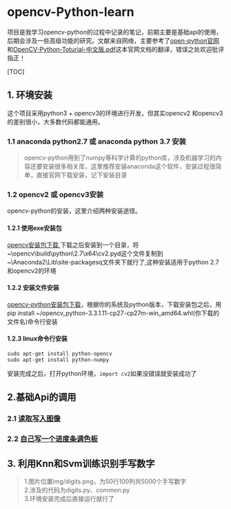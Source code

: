 ﻿opencv-Python-learn
============================
项目是我学习opencv-python的过程中记录的笔记，前期主要是基础api的使用，后期会涉及一些高级功能的研究。文献来自网络，主要参考了[open-python官网](http://opencv-python-tutroals.readthedocs.io/en/latest/)和[OpenCV-Python-Toturial-中文版.pdf](https://github.com/nopeiyu/opencv-Python-learn/tree/master/doucument)这本官网文档的翻译，错误之处欢迎批评指正！

[TOC]

## 1. 环境安装  
这个项目采用python3 + opencv3的环境进行开发，但其实opencv2 和opencv3 的差别很小，大多数代码都能通用。
### 1.1 anaconda python2.7 或 anaconda python 3.7 安装 

> opencv-python用到了numpy等科学计算的python库，涉及机器学习的内容还要安装很多相关库，这里推荐安装anaconda这个软件，安装过程很简单，直接官网下载安装，记下安装目录

### 1.2 opencv2 或 opencv3安装  
opencv-python的安装，这里介绍两种安装途径。
 
#### 1.2.1 使用exe安装包

[opencv安装包下载](https://sourceforge.net/projects/opencvlibrary/files/opencv-win/2.4.13/opencv-2.4.13.4-vc14.exe/download),下载之后安装到一个目录，将~\opencv\build\python\2.7\x64\cv2.pyd这个文件复制到~\Anaconda2\Lib\site-packagesq文件夹下就行了,这种安装适用于python 2.7和opencv2的环境

#### 1.2.2 安装文件安装

[opencv-python安装包下载](https://pypi.python.org/pypi/opencv-python)，根据你的系统及python版本，下载安装包之后，用pip install ~/opencv_python-3.3.1.11-cp27-cp27m-win_amd64.whl(你下载的文件名)命令行安装

#### 1.2.3 linux命令行安装
```
sudo apt-get install python-opencv
sudo apt-get install python-numpy
```

安装完成之后，打开python环境，`import cv2`如果没错误就安装成功了

## 2.基础Api的调用
### 2.1 [读取写入图像](https://github.com/nopeiyu/Opencv-Python-learn/blob/master/read-image.py)
### 2.2 [自己写一个进度条调色板](https://github.com/nopeiyu/Opencv-Python-learn/blob/master/Trackbar.py)

## 3. 利用Knn和Svm训练识别手写数字  
>1.图片位置img/digits.png，为50行100列共5000个手写数字  
>2.涉及的代码为digits.py、common.py  
>3.环境安装完成后直接运行就行了
